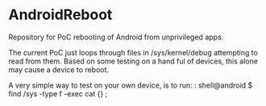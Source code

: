 AndroidReboot
=============

Repository for PoC rebooting of Android from unprivileged apps.

The current PoC just loops through files in /sys/kernel/debug attempting to read
from them. Based on some testing on a hand ful of devices, this alone may cause
a device to reboot.

A very simple way to test on your own device, is to run:
: shell@android $ <path-to-busybox> find /sys -type f -exec cat {} \;
